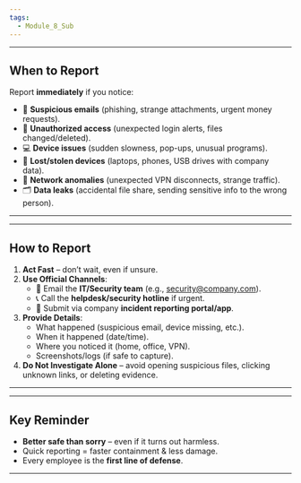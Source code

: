 ```yaml
---
tags:
  - Module_8_Sub
---
```

---
## When to Report

Report **immediately** if you notice:
- 📩 **Suspicious emails** (phishing, strange attachments, urgent money requests).
- 🔑 **Unauthorized access** (unexpected login alerts, files changed/deleted).
- 💻 **Device issues** (sudden slowness, pop-ups, unusual programs).
- 🔌 **Lost/stolen devices** (laptops, phones, USB drives with company data).
- 📡 **Network anomalies** (unexpected VPN disconnects, strange traffic).
- 🗂️ **Data leaks** (accidental file share, sending sensitive info to the wrong person).

---


---
## How to Report
1. **Act Fast** – don’t wait, even if unsure.
2. **Use Official Channels**:
    - 📧 Email the **IT/Security team** (e.g., security@company.com).
    - 📞 Call the **helpdesk/security hotline** if urgent.
    - 📝 Submit via company **incident reporting portal/app**.
3. **Provide Details**:
    - What happened (suspicious email, device missing, etc.).
    - When it happened (date/time).
    - Where you noticed it (home, office, VPN).
    - Screenshots/logs (if safe to capture).
4. **Do Not Investigate Alone** – avoid opening suspicious files, clicking unknown links, or deleting evidence.

---


---
## Key Reminder
- **Better safe than sorry** – even if it turns out harmless.
- Quick reporting = faster containment & less damage.
- Every employee is the **first line of defense**.

---